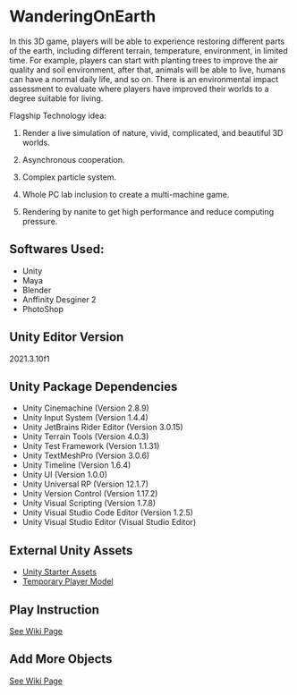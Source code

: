 # WanderingOnEarth


In this 3D game, players will be able to experience restoring different parts of the earth, including different terrain, temperature, environment, in limited time. For example, players can start with planting trees to improve the air quality and soil environment, after that, animals will be able to live, humans can have a normal daily life, and so on. There is an environmental impact assessment to evaluate where players have improved their worlds to a degree suitable for living. 

 

Flagship Technology idea:  

1. Render a live simulation of nature, vivid, complicated, and beautiful 3D worlds.   

2. Asynchronous cooperation. 

3. Complex particle system. 

4. Whole PC lab inclusion to create a multi-machine game. 

5. Rendering by nanite to get high performance and reduce computing pressure. 
  
 
## Softwares Used: 
- Unity
- Maya
- Blender
- Anffinity Desginer 2
- PhotoShop
    
  
## Unity Editor Version

2021.3.10f1

## Unity Package Dependencies

- Unity Cinemachine (Version 2.8.9)
- Unity Input System (Version 1.4.4)
- Unity JetBrains Rider Editor (Version 3.0.15)
- Unity Terrain Tools (Version 4.0.3)
- Unity Test Framework (Version 1.1.31)
- Unity TextMeshPro (Version 3.0.6)
- Unity Timeline (Version 1.6.4)
- Unity UI (Version 1.0.0)
- Unity Universal RP (Version 12.1.7)
- Unity Version Control (Version 1.17.2)
- Unity Visual Scripting (Version 1.7.8)
- Unity Visual Studio Code Editor (Version 1.2.5)
- Unity Visual Studio Editor (Visual Studio Editor)

## External Unity Assets
- [Unity Starter Assets](https://assetstore.unity.com/packages/essentials/starter-assets-third-person-character-controller-196526)
- [Temporary Player Model](https://www.bilibili.com/blackboard/activity-HtiRSOn8K9.html)

## Play Instruction
[See Wiki Page](https://github.com/hanbin-zhang/WanderingOnEarth/wiki/Play-Instruction)

## Add More Objects
[See Wiki Page](https://github.com/hanbin-zhang/WanderingOnEarth/wiki/Expansion)
